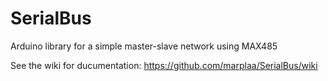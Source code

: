 # SerialBus
Arduino library for a simple master-slave network using MAX485

See the wiki for ducumentation: https://github.com/marplaa/SerialBus/wiki
